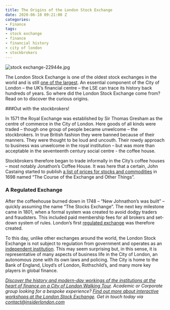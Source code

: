 ```yaml
---
title: The Origins of the London Stock Exchange
date: 2020-06-10 09:21:00 Z
categories:
- Finance
tags:
- stock exchange
- finance
- financial history
- city of london
- stockbrokers
---
```


![stock exchange-22944e.jpg](/uploads/stock%20exchange-22944e.jpg)

The London Stock Exchange is one of the oldest stock exchanges in the world and is still [one of the largest](https://www.visualcapitalist.com/all-of-the-worlds-stock-exchanges-by-size/). An essential component of the City of London – the UK’s financial centre – the LSE can trace its history back hundreds of years. So where did the London Stock Exchange come from? Read on to discover the curious origins.


###Out with the stockbrokers!

In 1571 the Royal Exchange was established by Sir Thomas Gresham as the centre of commerce in the City of London. Here goods of all kinds were traded – though one group of people became unwelcome – the stockbrokers. In true British fashion they were banned because of their manners. They were thought to be loud and uncouth. Their rowdy approach to business was unwelcome in the royal institution – but was more than acceptable in the seventeenth century social centre - the coffee house.

Stockbrokers therefore began to trade informally in the City’s coffee houses – most notably Jonathon’s Coffee House. It was here that a certain, John Castaing started to publish [a list of prices for stocks and commodities](https://www.theguardian.com/business/2019/aug/01/london-stock-exchange-over-300-years-and-counting) in 1698 named “The Course of the Exchange and Other Things”. 

 
### A Regulated Exchange

After the coffeehouse burned down in 1748 – “New Johnathon’s was built” – quickly assuming the name “The Stocks Exchange”. The next key milestone came in 1801, when a formal system was created to avoid dodgy traders and fraudsters. This included paid membership fees for all brokers and set-down system of rules. London’s first [regulated exchange](https://www.investopedia.com/terms/l/lse.asp) was therefore created.

To this day, unlike other exchanges around the world, the London Stock Exchange is not subject to regulation from government and operates as an [independent institution](https://www.britannica.com/topic/security-business-economics/Organization-of-exchanges#ref394190). This may seem surprising but, in this sense, it is representative of many aspects of business life in the City of London, an autonomous zone with its own laws and policing. The City is home to the Bank of England, Lloyd’s of London, Rothschild’s, and many more key players in global finance.

*[Discover the history and modern-day workings of the institutions at the heart of finance on a City of London Walking Tour](https://www.insiderlondon.com/london/educational-tours/london-finance-walking-tour/).*
*Academic or Corporate group looking for a bespoke experience? [Find out more about interactive workshops at the London Stock Exchange](https://www.insiderlondon.com/london/company-visits/). Get in touch today via [contact@insiderlondon.com](mailto:contact@insiderlondon.com)*
